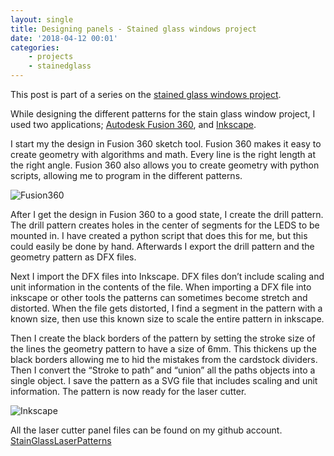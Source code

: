```yaml
---
layout: single
title: Designing panels - Stained glass windows project
date: '2018-04-12 00:01'
categories: 
    - projects
    - stainedglass
---
```


This post is part of a series on the [stained glass windows project](/projects/2018-stained-glass-window). 

While designing the different patterns for the stain glass window project, I used two applications; [Autodesk Fusion 360](https://www.autodesk.com/products/fusion-360/overview), and [Inkscape](https://inkscape.org/en/).

I start my the design in Fusion 360 sketch tool. Fusion 360 makes it easy to create geometry with algorithms and math. Every line is the right length at the right angle. Fusion 360 also allows you to create geometry with python scripts, allowing me to program in the different patterns. 

<img src="/public/uploads/stainglasswindow_Fusion360.png" alt="Fusion360"/>

After I get the design in Fusion 360 to a good state, I create the drill pattern. The drill pattern creates holes in the center of segments for the LEDS to be mounted in. I have created a python script that does this for me, but this could easily be done by hand. Afterwards I export the drill pattern and the geometry pattern as DFX files. 

Next I import the DFX files into Inkscape. DFX files don’t include scaling and unit information in the contents of the file. When importing a DFX file into inkscape or other tools the patterns can sometimes become stretch and distorted. When the file gets distorted, I find a segment in the pattern with a known size, then use this known size to scale the entire pattern in inkscape. 

Then I create the black borders of the pattern by setting the stroke size of the lines the geometry pattern to have a size of 6mm. This thickens up the black borders allowing me to hid the mistakes from the cardstock dividers. Then I convert the “Stroke to path” and “union” all the paths objects into a single object. I save the pattern as a SVG file that includes scaling and unit information. The pattern is now ready for the laser cutter. 

<img src="/public/uploads/stainglasswindow_Inkscape.png" alt="Inkscape"/>

All the laser cutter panel files can be found on my github account. [StainGlassLaserPatterns](https://github.com/funvill/StainGlassLaserPatterns)

